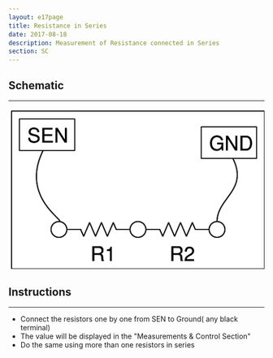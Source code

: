 ```yaml
---
layout: e17page
title: Resistance in Series
date: 2017-08-18
description: Measurement of Resistance connected in Series
section: SC
---
```


## Schematic
___

![](images/schematics/res-series.png)

## Instructions
___
- Connect the resistors one by one from SEN to Ground( any black terminal)
- The value will be displayed in the "Measurements & Control Section"
- Do the same using more than one resistors in series
